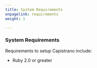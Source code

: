 ```yaml
---
title: System Requirements
onpagelink: requirements
weight: 1

---
```


### System Requirements

Requirements to setup Capistrano include:

- Ruby 2.0 or greater
 